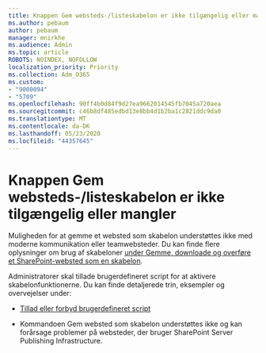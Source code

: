 ```yaml
---
title: Knappen Gem websteds-/listeskabelon er ikke tilgængelig eller mangler
ms.author: pebaum
author: pebaum
manager: mnirkhe
ms.audience: Admin
ms.topic: article
ROBOTS: NOINDEX, NOFOLLOW
localization_priority: Priority
ms.collection: Adm_O365
ms.custom:
- "9000094"
- "5709"
ms.openlocfilehash: 90ff4b0d84f9d27ea9662014545fb7045a720aea
ms.sourcegitcommit: c46b8df485edbd13e8bb4d1b2ba1c2821ddc9da0
ms.translationtype: MT
ms.contentlocale: da-DK
ms.lasthandoff: 05/23/2020
ms.locfileid: "44357645"
---
```

# <a name="save-sitelist-template-button-not-available-or-missing"></a>Knappen Gem websteds-/listeskabelon er ikke tilgængelig eller mangler

Muligheden for at gemme et websted som skabelon understøttes ikke med moderne kommunikation eller teamwebsteder. Du kan finde flere oplysninger om brug af skabeloner [under Gemme, downloade og overføre et SharePoint-websted som en skabelon](https://docs.microsoft.com/sharepoint/dev/general-development/save-download-and-upload-a-sharepoint-site-as-a-template).

Administratorer skal tillade brugerdefineret script for at aktivere skabelonfunktionerne. Du kan finde detaljerede trin, eksempler og overvejelser under:

- [Tillad eller forbyd brugerdefineret script](https://docs.microsoft.com/sharepoint/allow-or-prevent-custom-script)

- Kommandoen Gem websted som skabelon understøttes ikke og kan forårsage problemer på websteder, der bruger SharePoint Server Publishing Infrastructure.


